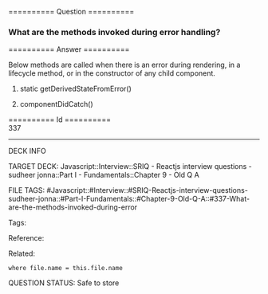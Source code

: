 ========== Question ==========  

### What are the methods invoked during error handling?  

========== Answer ==========  

Below methods are called when there is an error during rendering, in a lifecycle
method, or in the constructor of any child component.

1.  static getDerivedStateFromError()

2.  componentDidCatch()

========== Id ==========  
337

---

DECK INFO

TARGET DECK: Javascript::Interview::SRIQ - Reactjs interview questions - sudheer jonna::Part I - Fundamentals::Chapter 9 - Old Q A

FILE TAGS: #Javascript::#Interview::#SRIQ-Reactjs-interview-questions-sudheer-jonna::#Part-I-Fundamentals::#Chapter-9-Old-Q-A::#337-What-are-the-methods-invoked-during-error

Tags:

Reference:

Related:

```dataview
where file.name = this.file.name
```
QUESTION STATUS: Safe to store
